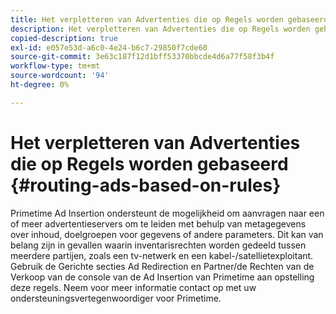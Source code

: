 ```yaml
---
title: Het verpletteren van Advertenties die op Regels worden gebaseerd
description: Het verpletteren van Advertenties die op Regels worden gebaseerd
copied-description: true
exl-id: e057e53d-a6c0-4e24-b6c7-29850f7cde60
source-git-commit: 3e63c187f12d1bff53370bbcde4d6a77f58f3b4f
workflow-type: tm+mt
source-wordcount: '94'
ht-degree: 0%

---
```


# Het verpletteren van Advertenties die op Regels worden gebaseerd {#routing-ads-based-on-rules}

Primetime Ad Insertion ondersteunt de mogelijkheid om aanvragen naar een of meer advertentieservers om te leiden met behulp van metagegevens over inhoud, doelgroepen voor gegevens of andere parameters. Dit kan van belang zijn in gevallen waarin inventarisrechten worden gedeeld tussen meerdere partijen, zoals een tv-netwerk en een kabel-/satellietexploitant. Gebruik de Gerichte secties Ad Redirection en Partner/de Rechten van de Verkoop van de console van de Ad Insertion van Primetime aan opstelling deze regels. Neem voor meer informatie contact op met uw ondersteuningsvertegenwoordiger voor Primetime.
